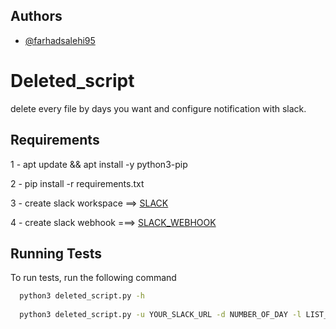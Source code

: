 
## Authors

- [@farhadsalehi95](https://www.github.com/farhadsalehi95)


# Deleted_script

delete every file by days you want and configure notification with slack.
## Requirements

1 - apt update && apt install -y python3-pip

2 - pip install -r requirements.txt

3 - create slack workspace ==> [SLACK](https://slack.com/help/articles/206845317-Create-a-Slack-workspace)

4 - create slack webhook  ===> [SLACK_WEBHOOK](https://slack.com/help/articles/115005265063-Incoming-webhooks-for-Slack)

## Running Tests

To run tests, run the following command

```bash
  python3 deleted_script.py -h
  
  python3 deleted_script.py -u YOUR_SLACK_URL -d NUMBER_OF_DAY -l LIST_OF_YOUR_DIR
```

